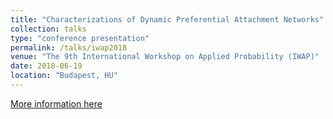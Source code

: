 ```yaml
---
title: "Characterizations of Dynamic Preferential Attachment Networks"
collection: talks
type: "conference presentation"
permalink: /talks/iwap2018
venue: "The 9th International Workshop on Applied Probability (IWAP)"
date: 2018-06-19
location: "Budapest, HU"
---
```


[More information here]()
